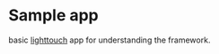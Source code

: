 # Sample app

basic [lighttouch](https://github.com/foundpatterns/lighttouch) app for understanding the framework.
